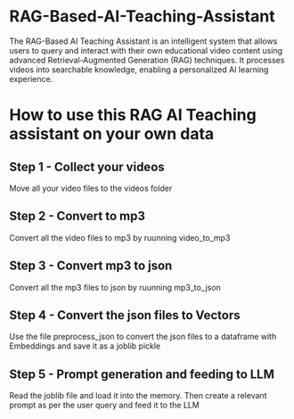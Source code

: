 # RAG-Based-AI-Teaching-Assistant
The RAG-Based AI Teaching Assistant is an intelligent system that allows users to query and interact with their own educational video content using advanced Retrieval-Augmented Generation (RAG) techniques. It processes videos into searchable knowledge, enabling a personalized AI learning experience.


# How to use this RAG AI Teaching assistant on your own data
## Step 1 - Collect your videos
Move all your video files to the videos folder

## Step 2 - Convert to mp3
Convert all the video files to mp3 by ruunning video_to_mp3

## Step 3 - Convert mp3 to json 
Convert all the mp3 files to json by ruunning mp3_to_json

## Step 4 - Convert the json files to Vectors
Use the file preprocess_json to convert the json files to a dataframe with Embeddings and save it as a joblib pickle

## Step 5 - Prompt generation and feeding to LLM

Read the joblib file and load it into the memory. Then create a relevant prompt as per the user query and feed it to the LLM

